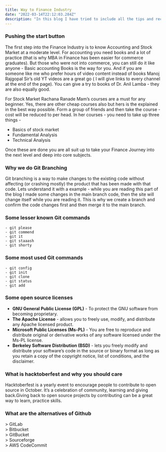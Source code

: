 ```yaml
---
title: Way to Finance Industry
date: "2022-03-14T22:12:03.284Z"
description: "In this blog I have tried to include all the tips and recommendations I think very useful to get started for Finance or Investment Industry. Whatever I have given here is result of my research for more than one year into the industry. Hope  this will help you in some manner. Click the heading to read more."
---
```


### Pushing the start button
The first step into the Finance Industry is to know Accounting and Stock Market at a moderate level. For accounting you need books and a lot of practice (that is why MBA in Finance has been easier for commerce graduates). But those who were not into commerce, you can still do it like anyone - Basic accounting Books is the way for you.  And if you are someone like me who prefer hours of video content instead of books Manoj Rajgopal Sir’s  old YT videos are a great go ( I will give links to every channel at the end of the page). You can give a try to books of Dr. Anil Lamba - they are also equally good.

For Stock Market Rachana Ranade Mam’s courses are a must for any beginner. Yes, there are other cheap courses also but hers is the explained in the best way possible. Form a group of friends and then take the course - cost will be reduced to per head. In her courses - you need to take up three things -

- Basics of stock market
- Fundamental Analysis
- Technical Analysis

Once these are done you are all suit up to take your Finance Journey into the next level and deep into core subjects.

### Why we do Git Branching
Git branching is a way to make changes to the existing code without affecting (or crashing mostly) the product that has been made with that code. Lets understand it with a example - while you are reading this part of the blog I made some changes in the main branch code, then the site will change itself while you are reading it. This is why we create a branch and confirm the code changes first and then merge it to the main branch.

### Some lesser known Git commands
    - git please
    - git commend
    - git it
    - git staaash
    - git shorty

### Some most used Git commands
    - git config
    - git init
    - git clone
    - git status
    - git add

### Some open source licenses
- **GNU General Public License (GPL)** - To protect the GNU software from becoming proprietary.
- **The Apache License** - allows you to freely use, modify, and distribute any Apache licensed product.
- **Microsoft Public Licenses (Ms-PL)** - You are free to reproduce and distribute original or derivative works of any software licensed under the Ms-PL license.
- **Berkeley Software Distribution (BSD)** - lets you freely modify and distribute your software’s code in the source or binary format as long as you retain a copy of the copyright notice, list of conditions, and the disclaimer.

### What is hacktoberfest and why you should care
Hacktoberfest is a yearly event to encourage people to contribute to open source in October. It’s a celebration of community, learning and giving back.Giving back to open source projects by contributing can be a great way to learn, practice skills.

### What are the alternatives of Github
<p align="left">
> GitLab <br>
> Bitbucket <br>
> GitBucket <br>
> Sourceforge <br>
> AWS CodeCommit <br>
</p>